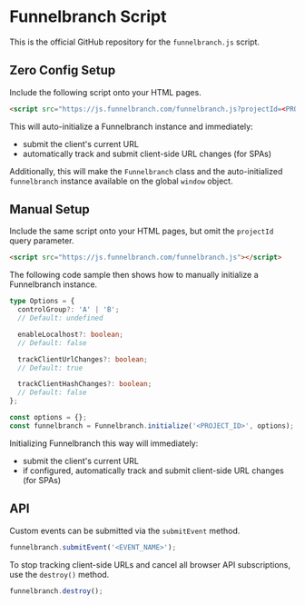 # Funnelbranch Script

This is the official GitHub repository for the `funnelbranch.js` script.

## Zero Config Setup

Include the following script onto your HTML pages.

```html
<script src="https://js.funnelbranch.com/funnelbranch.js?projectId=<PROJECT_ID>"></script>
```

This will auto-initialize a Funnelbranch instance and immediately:

- submit the client's current URL
- automatically track and submit client-side URL changes (for SPAs)

Additionally, this will make the `Funnelbranch` class and the auto-initialized `funnelbranch` instance available on the global `window` object.

## Manual Setup

Include the same script onto your HTML pages, but omit the `projectId` query parameter.

```html
<script src="https://js.funnelbranch.com/funnelbranch.js"></script>
```

The following code sample then shows how to manually initialize a Funnelbranch instance.

```ts
type Options = {
  controlGroup?: 'A' | 'B';
  // Default: undefined

  enableLocalhost?: boolean;
  // Default: false

  trackClientUrlChanges?: boolean;
  // Default: true

  trackClientHashChanges?: boolean;
  // Default: false
};

const options = {};
const funnelbranch = Funnelbranch.initialize('<PROJECT_ID>', options);
```

Initializing Funnelbranch this way will immediately:

- submit the client's current URL
- if configured, automatically track and submit client-side URL changes (for SPAs)

## API

Custom events can be submitted via the `submitEvent` method.

```ts
funnelbranch.submitEvent('<EVENT_NAME>');
```

To stop tracking client-side URLs and cancel all browser API subscriptions, use the `destroy()` method.

```ts
funnelbranch.destroy();
```
